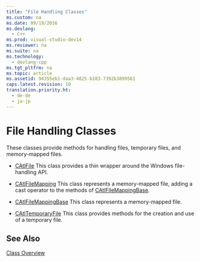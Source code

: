 ```yaml
---
title: "File Handling Classes"
ms.custom: na
ms.date: 09/19/2016
ms.devlang: 
  - C++
ms.prod: visual-studio-dev14
ms.reviewer: na
ms.suite: na
ms.technology: 
  - devlang-cpp
ms.tgt_pltfrm: na
ms.topic: article
ms.assetid: 94355eb1-daa3-4825-b183-7392b3899561
caps.latest.revision: 10
translation.priority.ht: 
  - de-de
  - ja-jp
---
```

# File Handling Classes
These classes provide methods for handling files, temporary files, and memory-mapped files.  
  
-   [CAtlFile](../vs140/CAtlFile-Class.md) This class provides a thin wrapper around the Windows file-handling API.  
  
-   [CAtlFileMapping](../vs140/CAtlFileMapping-Class.md) This class represents a memory-mapped file, adding a cast operator to the methods of [CAtlFileMappingBase](../vs140/CAtlFileMappingBase-Class.md).  
  
-   [CAtlFileMappingBase](../vs140/CAtlFileMappingBase-Class.md) This class represents a memory-mapped file.  
  
-   [CAtlTemporaryFile](../vs140/CAtlTemporaryFile-Class.md) This class provides methods for the creation and use of a temporary file.  
  
## See Also  
 [Class Overview](../vs140/ATL-Class-Overview.md)